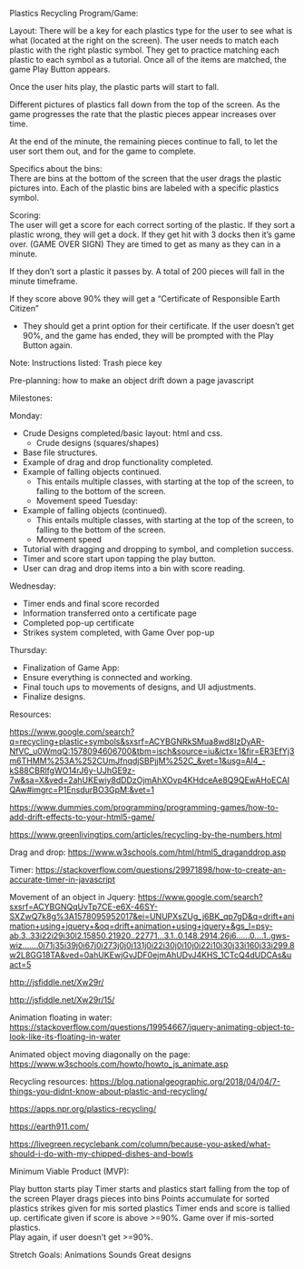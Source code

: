 

Plastics Recycling Program/Game:

Layout: 
There will be a key for each plastics type for the user to see what is what (located at the right on the screen). The user needs to match each plastic with the right plastic symbol.  They get to practice matching each plastic to each symbol as a tutorial.
Once all of the items are matched, the game Play Button appears.

Once the user hits play, the plastic parts will start to fall.  

Different pictures of plastics fall down from the top of the screen. As the game progresses the rate that the plastic pieces appear increases over time. 

At the end of the minute, the remaining pieces continue to fall, to let the user sort them out, and for the game to complete.  

Specifics about the bins:  
There are bins at the bottom of the screen that the user drags the plastic pictures into.
Each of the plastic bins are labeled with a specific plastics symbol.  


Scoring:  
The user will get a score for each correct sorting of the plastic. 
If they sort a plastic wrong, they will get a dock.  If they get hit with 3 docks then it’s game over.  (GAME OVER SIGN)
They are timed to get as many as they can in a minute. 

If they don’t sort a plastic it passes by.  A total of 200 pieces will fall in the minute timeframe. 


If they score above 90% they will get a “Certificate of Responsible Earth Citizen”
- They should get a print option for their certificate. 
If the user doesn’t get 90%, and the game has ended, they will be prompted with the Play Button again. 

Note: Instructions listed: Trash piece key

Pre-planning:
how to make an object drift down a page javascript


Milestones: 

Monday: 
- Crude Designs completed/basic layout:  html and css.
    - Crude designs (squares/shapes)
- Base file structures.
- Example of drag and drop functionality completed.
- Example of falling objects continued.   
    - This entails multiple classes, with starting at the top of the screen, to falling to the bottom of the screen.  
    - Movement speed
Tuesday: 
- Example of falling objects (continued).   
    - This entails multiple classes, with starting at the top of the screen, to falling to the bottom of the screen.  
    - Movement speed
- Tutorial with dragging and dropping to symbol, and completion success. 
- Timer and score start upon tapping the play button.  
- User can drag and drop items into a bin with score reading. 

Wednesday:  
- Timer ends and final score recorded
- Information transferred onto a certificate page
- Completed pop-up certificate
- Strikes system completed, with Game Over pop-up

Thursday:
- Finalization of Game App: 
- Ensure everything is connected and working.  
- Final touch ups to movements of designs, and UI adjustments. 
- Finalize designs.  



Resources: 

https://www.google.com/search?q=recycling+plastic+symbols&sxsrf=ACYBGNRkSMua8wd8IzDyAR-NfVC_u0WmqQ:1578094606700&tbm=isch&source=iu&ictx=1&fir=ER3EfYj3m6THMM%253A%252CUmJfnqdjSBPjjM%252C_&vet=1&usg=AI4_-kS88CBRlfgWO14rJ6y-UJhGE9z-7w&sa=X&ved=2ahUKEwiy8dDDzOjmAhXOvp4KHdceAe8Q9QEwAHoECAIQAw#imgrc=P1EnsdurBO3GpM:&vet=1

https://www.dummies.com/programming/programming-games/how-to-add-drift-effects-to-your-html5-game/

https://www.greenlivingtips.com/articles/recycling-by-the-numbers.html


Drag and drop:
https://www.w3schools.com/html/html5_draganddrop.asp

Timer:
https://stackoverflow.com/questions/29971898/how-to-create-an-accurate-timer-in-javascript

Movement of an object in Jquery:
https://www.google.com/search?sxsrf=ACYBGNQqUvTp7CE-e6X-46SY-SXZwQ7k8g%3A1578095952017&ei=UNUPXsZUg_j6BK_qp7gD&q=drift+animation+using+jquery+&oq=drift+animation+using+jquery+&gs_l=psy-ab.3..33i22i29i30l2.15850.21920..22771...3.1..0.148.2914.26j6......0....1..gws-wiz.......0i71j35i39j0i67j0i273j0j0i131j0i22i30j0i10j0i22i10i30j33i160j33i299.8w2L8GG18TA&ved=0ahUKEwjGvJDF0ejmAhUDvJ4KHS_1CTcQ4dUDCAs&uact=5

http://jsfiddle.net/Xw29r/

http://jsfiddle.net/Xw29r/15/

Animation floating in water:
https://stackoverflow.com/questions/19954667/jquery-animating-object-to-look-like-its-floating-in-water

Animated object moving diagonally on the page:
https://www.w3schools.com/howto/howto_js_animate.asp

Recycling resources:
https://blog.nationalgeographic.org/2018/04/04/7-things-you-didnt-know-about-plastic-and-recycling/

https://apps.npr.org/plastics-recycling/

https://earth911.com/

https://livegreen.recyclebank.com/column/because-you-asked/what-should-i-do-with-my-chipped-dishes-and-bowls

Minimum Viable Product (MVP):

Play button starts play
Timer starts and plastics start falling from the top of the screen
Player drags pieces into bins 
Points accumulate for sorted plastics
strikes given for mis sorted plastics
Timer ends and score is tallied up. 
certificate given if score is above >=90%.
Game over if mis-sorted plastics.  
Play again, if user doesn’t get >=90%. 

Stretch Goals:
Animations
Sounds
Great designs














